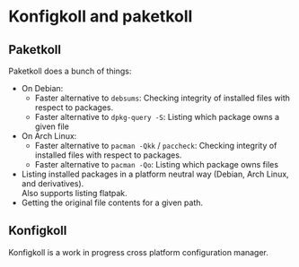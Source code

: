 # Konfigkoll and paketkoll

## Paketkoll

Paketkoll does a bunch of things:

* On Debian:
  * Faster alternative to `debsums`: Checking integrity of installed files with respect to packages.
  * Faster alternative to `dpkg-query -S`: Listing which package owns a given file
* On Arch Linux:
  * Faster alternative to `pacman -Qkk` / `paccheck`: Checking integrity of installed files with respect to packages.
  * Faster alternative to `pacman -Qo`: Listing which package owns files
* Listing installed packages in a platform neutral way (Debian, Arch Linux, and derivatives).\
  Also supports listing flatpak.
* Getting the original file contents for a given path.

## Konfigkoll

Konfigkoll is a work in progress cross platform configuration manager.
